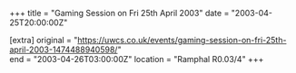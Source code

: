 +++
title = "Gaming Session on Fri 25th April 2003"
date = "2003-04-25T20:00:00Z"

[extra]
original = "https://uwcs.co.uk/events/gaming-session-on-fri-25th-april-2003-1474488940598/"    
end = "2003-04-26T03:00:00Z"
location = "Ramphal R0.03/4"
+++



